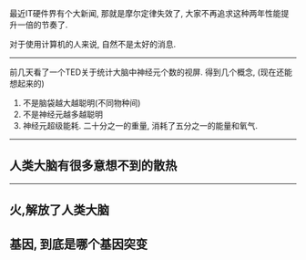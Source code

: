 最近IT硬件界有个大新闻, 那就是摩尔定律失效了, 大家不再追求这种两年性能提升一倍的节奏了.

对于使用计算机的人来说, 自然不是太好的消息.

---

前几天看了一个TED关于统计大脑中神经元个数的视屏. 得到几个概念, (现在还能想起来的)

1. 不是脑袋越大越聪明(不同物种间)
2. 不是神经元越多越聪明
3. 神经元超级能耗. 二十分之一的重量, 消耗了五分之一的能量和氧气.

---

## 人类大脑有很多意想不到的散热

---

## 火,解放了人类大脑


## 基因, 到底是哪个基因突变

